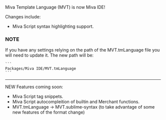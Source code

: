 Miva Template Language (MVT) is now Miva IDE!

Changes include:
* Miva Script syntax highlighting support.

### NOTE
If you have any settings relying on the path of the MVT.tmLanguage file you will need to update it.
The new path will be:
	
	```
	Packages/Miva IDE/MVT.tmLanguage
	```

---

NEW Features coming soon:
* Miva Script tag snippets.
* Miva Script autocompleition of builtin and Merchant functions.
* MVT.tmLanguage -> MVT.sublime-syntax (to take advantage of some new features of the format change)